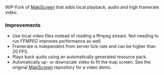 WIP-Fork of [MakiScreen](https://github.com/makifoxgirl/MakiScreen) that adds local playback, audio and high framerate video. 

### Improvements
* Use local video files instead of reading a ffmpeg stream. Not needing to run FFMPEG improves performance as well.
* Framerate is independent from server tick-rate and can be higher than 20 FPS.
* Plays back audio using an automatically generated resource pack.
* Automatically up- or downscale video to fit the map screen.
See the original [MakiScreen](https://github.com/makifoxgirl/MakiScreen) repository for a video demo.
